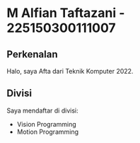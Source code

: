 # M Alfian Taftazani - 225150300111007
## Perkenalan
Halo, saya Afta dari Teknik Komputer 2022.
## Divisi
Saya mendaftar di divisi:
- Vision Programming
- Motion Programming

